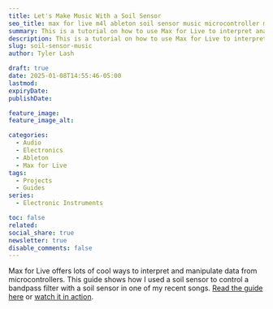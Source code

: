 ```yaml
---
title: Let's Make Music With a Soil Sensor
seo_title: max for live m4l ableton soil sensor music microcontroller mcu esp32 raspberry pi arduino
summary: This is a tutorial on how to use Max for Live to interpret analog data from a soil sensor
description: This is a tutorial on how to use Max for Live to interpret analog data from a soil sensor
slug: soil-sensor-music
author: Tyler Lash

draft: true
date: 2025-01-08T14:55:46-05:00
lastmod:
expiryDate: 
publishDate: 

feature_image:
feature_image_alt:

categories:
  - Audio
  - Electronics
  - Ableton
  - Max for Live
tags:
  - Projects
  - Guides
series: 
  - Electronic Instruments

toc: false
related:
social_share: true
newsletter: true
disable_comments: false
---
```


Max for Live offers lots of cool ways to interpret and manipulate data from microcontrollers. This guide shows how I used a soil sensor to control a bandpass filter with a soil sensor in one of my recent songs. [Read the guide here](/projects/soilsensor) or [watch it in action](https://www.youtube.com/watch?v=39VjK8YoD3E***).